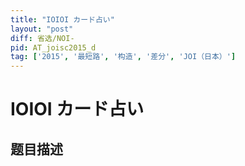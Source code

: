```yaml
---
title: "IOIOI カード占い"
layout: "post"
diff: 省选/NOI-
pid: AT_joisc2015_d
tag: ['2015', '最短路', '构造', '差分', 'JOI（日本）']
---
```


# IOIOI カード占い

## 题目描述

[problemUrl]: https://atcoder.jp/contests/joisc2015/tasks/joisc2015_d



